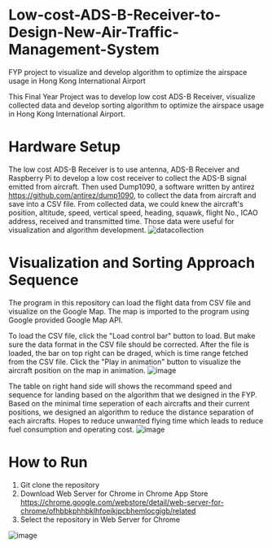 # Low-cost-ADS-B-Receiver-to-Design-New-Air-Traffic-Management-System
FYP project to visualize and develop algorithm to optimize the airspace usage in Hong Kong International Airport

This Final Year Project was to develop low cost ADS-B Receiver, visualize collected data and develop sorting algorithm to optimize the airspace usage in Hong Kong International Airport. 

# Hardware Setup

The low cost ADS-B Receiver is to use antenna, ADS-B Receiver and Raspberry Pi to develop a low cost receiver to collect the ADS-B signal emitted from aircraft. Then used Dump1090, a software written by antirez https://github.com/antirez/dump1090, to collect the data from aircraft and save into a CSV file. From collected data, we could knew the aircraft's position, altitude, speed, vertical speed, heading, squawk, flight No., ICAO address, received and transmitted time. Those data were useful for visualization and algorithm development.
![datacollection](https://user-images.githubusercontent.com/75830784/146626058-2139d2af-2109-4bea-b5c3-22429be7697a.png)

# Visualization and Sorting Approach Sequence
The program in this repository can load the flight data from CSV file and visualize on the Google Map. The map is imported to the program using Google provided Google Map API. 

To load the CSV file, click the "Load control bar" button to load. But make sure the data format in the CSV file should be corrected. After the file is loaded, the bar on top right can be draged, which is time range fetched from the CSV file. Click the "Play in animation" button to visualize the aircraft position on the map in animation. 
![image](https://user-images.githubusercontent.com/75830784/146626350-a2cf7b21-9893-4d90-9a89-662168796920.png)

The table on right hand side will shows the recommand speed and sequence for landing based on the algorithm that we designed in the FYP. Based on the minimal time seperation of each aircrafts and their current positions, we designed an algorithm to reduce the distance separation of each aircrafts. Hopes to reduce unwanted flying time which leads to reduce fuel consumption and operating cost.
![image](https://user-images.githubusercontent.com/75830784/146626560-b62e9a1f-50c5-4185-b2b7-a709eb6cc254.png)

# How to Run
1. Git clone the repository
2. Download Web Server for Chrome in Chrome App Store https://chrome.google.com/webstore/detail/web-server-for-chrome/ofhbbkphhbklhfoeikjpcbhemlocgigb/related
3. Select the repository in Web Server for Chrome

![image](https://user-images.githubusercontent.com/75830784/146626807-e02da99e-62b9-4bf7-ad6f-d2d5940f23a1.png)
